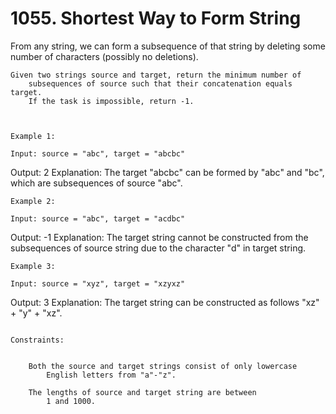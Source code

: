 # 1055. Shortest Way to Form String

From any string, we can form a subsequence of that string by deleting some number of
        characters (possibly no deletions).

    Given two strings source and target, return the minimum number of
        subsequences of source such that their concatenation equals target.
        If the task is impossible, return -1.

     

    Example 1:

    Input: source = "abc", target = "abcbc"
Output: 2
Explanation: The target "abcbc" can be formed by "abc" and "bc", which are subsequences of source "abc".

    Example 2:

    Input: source = "abc", target = "acdbc"
Output: -1
Explanation: The target string cannot be constructed from the subsequences of source string due to the character "d" in target string.

    Example 3:

    Input: source = "xyz", target = "xzyxz"
Output: 3
Explanation: The target string can be constructed as follows "xz" + "y" + "xz".

     
    Constraints:

    
        Both the source and target strings consist of only lowercase
            English letters from "a"-"z".
        
        The lengths of source and target string are between
            1 and 1000.